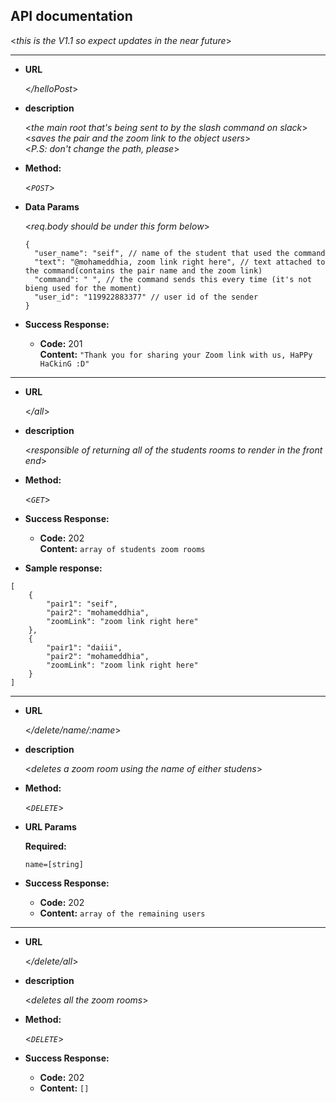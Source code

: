## **API documentation**

<_this is the V1.1 so expect updates in the near future_>

---

- **URL**

  <_/helloPost_>

- **description**

  <_the main root that's being sent to by the slash command on slack_>  
   <_saves the pair and the zoom link to the object users_>  
   <_P.S: don't change the path, please_>

- **Method:**

  <_`POST`_>

- **Data Params**

  <_req.body should be under this form below_>

  ```
  {
    "user_name": "seif", // name of the student that used the command
    "text": "@mohameddhia, zoom link right here", // text attached to the command(contains the pair name and the zoom link)
    "command": " ", // the command sends this every time (it's not bieng used for the moment)
    "user_id": "119922883377" // user id of the sender
  }
  ```

- **Success Response:**

  - **Code:** 201 <br />
    **Content:** `"Thank you for sharing your Zoom link with us, HaPPy HaCkinG :D"`

---

- **URL**

  <_/all_>

- **description**

  <_responsible of returning all of the students rooms to render in the front end_>

- **Method:**

  <_`GET`_>

* **Success Response:**

  - **Code:** 202 <br />
    **Content:** `array of students zoom rooms`

- **Sample response:**

```
[
    {
        "pair1": "seif",
        "pair2": "mohameddhia",
        "zoomLink": "zoom link right here"
    },
    {
        "pair1": "daiii",
        "pair2": "mohameddhia",
        "zoomLink": "zoom link right here"
    }
]
```

---

- **URL**

  <_/delete/name/:name_>

- **description**

  <_deletes a zoom room using the name of either studens_>

* **Method:**

  <_`DELETE`_>

- **URL Params**

  **Required:**

  `name=[string]`

* **Success Response:**

  - **Code:** 202 <br />
  - **Content:** `array of the remaining users`

---

- **URL**

  <_/delete/all_>

- **description**

  <_deletes all the zoom rooms_>

* **Method:**

  <_`DELETE`_>

* **Success Response:**

  - **Code:** 202 <br />
  - **Content:** `[]`
